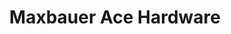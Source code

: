 ---
title: "Maxbauer Ace Hardware"
url: /traverse-city/maxbauer-ace-hardware/
shop: doityourself
---